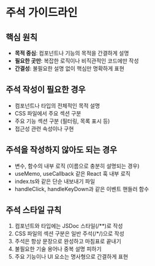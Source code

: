 # 주석 가이드라인

## 핵심 원칙

- **목적 중심**: 컴포넌트나 기능의 목적을 간결하게 설명
- **필요한 곳만**: 복잡한 로직이나 비직관적인 코드에만 작성
- **간결성**: 불필요한 설명 없이 핵심만 명확하게 표현

## 주석 작성이 필요한 경우

- 컴포넌트나 타입의 전체적인 목적 설명
- CSS 파일에서 주요 섹션 구분
- 주요 기능 섹션 구분 (필터링, 목록 표시 등)
- 접근성 관련 속성이나 구현

## 주석을 작성하지 않아도 되는 경우

- 변수, 함수의 내부 로직 (이름으로 충분히 설명되는 경우)
- useMemo, useCallback 같은 React 훅 내부 로직
- index.ts와 같은 단순 내보내기 파일
- handleClick, handleKeyDown과 같은 이벤트 핸들러 함수

## 주석 스타일 규칙

1. 컴포넌트와 타입에는 JSDoc 스타일(/\*\*)로 작성
2. CSS 파일의 섹션 구분은 일반 주석(/\*/)으로 작성
3. 주석은 항상 문장으로 완성하고 마침표로 끝내기
4. 불필요한 기술 용어나 중복 설명 피하기
5. 주요 기능이나 UI 요소는 명사형으로 간결하게 표현
